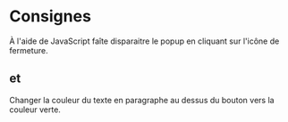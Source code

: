 # Consignes

À l'aide de JavaScript faîte disparaitre le popup en cliquant sur l'icône de fermeture.

## et

Changer la couleur du texte en paragraphe au dessus du bouton vers la couleur verte.
